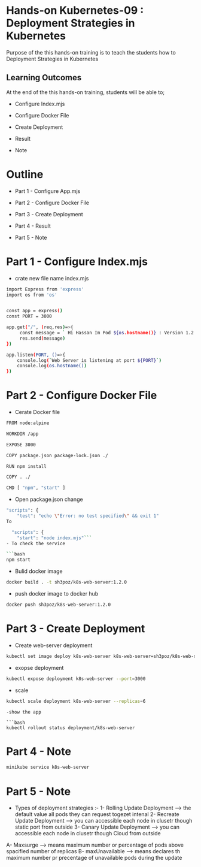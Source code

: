 # Hands-on Kubernetes-09 : Deployment Strategies in Kubernetes
 

Purpose of the this hands-on training is to teach the students how to Deployment Strategies in Kubernetes 

## Learning Outcomes

At the end of the this hands-on training, students will be able to;

-  Configure Index.mjs

-  Configure Docker File 

-  Create Deployment

-  Result 

-  Note 


# Outline
- Part 1 -   Configure App.mjs

- Part 2 -   Configure Docker File 

- Part 3 -   Create Deployment

- Part 4 - Result  

- Part 5 - Note  


# Part 1 - Configure Index.mjs 

- crate new file name index.mjs

```bash
import Express from 'express'
import os from 'os'


const app = express()
const PORT = 3000

app.get("/", (req,res)=>{
     const message = ` Hi Hassan Im Pod ${os.hostname()} : Version 1.2.0`
     res.send(message)
})

app.listen(PORT, ()=>{
    console.log(`Web Server is listening at port ${PORT}`)
    console.log(os.hostname())
})
```

# Part 2 - Configure Docker File

- Cerate Docker file    

```bash
FROM node:alpine

WORKDIR /app

EXPOSE 3000

COPY package.json package-lock.json ./

RUN npm install

COPY . ./

CMD [ "npm", "start" ]
```

- Open package.json change 

```bash
"scripts": {
    "test": "echo \"Error: no test specified\" && exit 1"
To

  "scripts": {
    "start": "node index.mjs"```
- To check the service 

```bash
npm start
```
- Bulid docker image 

```bash
docker build . -t sh3poz/k8s-web-server:1.2.0
```
- push docker image to docker hub 

```bash
docker push sh3poz/k8s-web-server:1.2.0
```

# Part 3 - Create Deployment 

- Create web-server deployment

```bash
kubectl set image deploy k8s-web-server k8s-web-server=sh3poz/k8s-web-server:1.2.0
```
- exopse deployment 

```bash
kubectl expose deployment k8s-web-server --port=3000
```
 
- scale 

```bash
kubectl scale deployment k8s-web-server --replicas=6
```

```
-show the app 

```bash
kubectl rollout status deployment/k8s-web-server 
```

# Part 4 - Note

```bash
minikube service k8s-web-server
```


# Part 5 - Note

- Types of deployment strategies :-
1- Rolling Update Deployment --> the default value all pods they can request togezet intenal 
2- Recreate Update Deployment --> you can accessible each node in clusetr though static port from outside
3- Canary Update Deployment --> you can accessible each node in clusetr though Cloud from outside

A- Maxsurge --> means maximum number or percentage of pods above spacified number of replicas 
B- maxUnavailable --> means declares th maximum number pr precentage of unavailable pods during the update